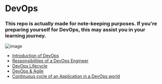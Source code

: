 # DevOps

### This repo is actually made for note-keeping purposes. If you're preparing yourself for DevOps, this may assist you in your learning journey.
![image](https://github.com/whoami-anoint/DevOps/assets/72187543/9bd769cc-39ca-42af-862b-2fcf4fa5756a)


- <a href="introduction.md">Introduction of DevOps</a>
- <a href="responsibilities.md">Responsibilities of a DevOps Engineer</a>
- <a href="lifecycle.md">DevOps Lifecycle</a>
- <a href="DevOps_Agile.md">DevOps & Agile</a>
- <a href="continuous_cycle.md">Continuous cycle of an Application in a DevOps world</a>
